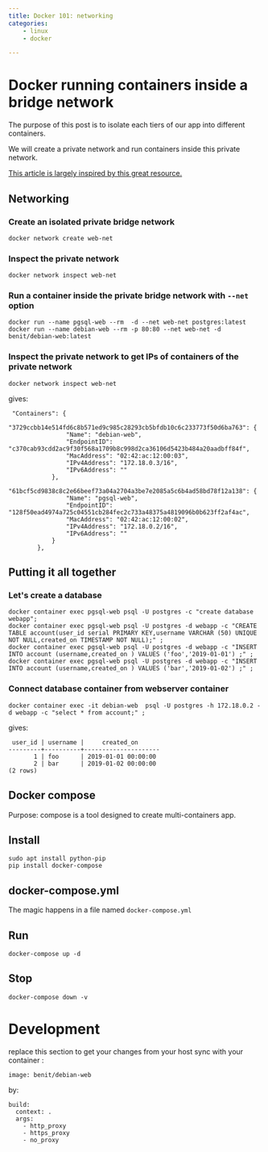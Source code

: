 ```yaml
---
title: Docker 101: networking
categories:
    - linux
    - docker

---
```


# Docker running containers inside a bridge network

The purpose of this post is to isolate each tiers of our app into different containers.

We will create a private network and run containers inside this private network.
        
[This article is largely inspired by this great resource.](https://docker-curriculum.com/#webapps-with-docker)    

## Networking

### Create an isolated private bridge network
    
    docker network create web-net    
    
### Inspect the private network

    docker network inspect web-net
    
### Run a container inside the private bridge network with `--net` option

    docker run --name pgsql-web --rm  -d --net web-net postgres:latest
    docker run --name debian-web --rm -p 80:80 --net web-net -d benit/debian-web:latest
    

### Inspect the private network to get IPs of containers of the private network
    
    docker network inspect web-net

gives:
    
     "Containers": {
                "3729ccbb14e514fd6c8b571ed9c985c28293cb5bfdb10c6c233773f50d6ba763": {
                    "Name": "debian-web",
                    "EndpointID": "c370cab93cdd2ac9f30f568a1709b8c998d2ca36106d5423b484a20aadbff84f",
                    "MacAddress": "02:42:ac:12:00:03",
                    "IPv4Address": "172.18.0.3/16",
                    "IPv6Address": ""
                },
                "61bcf5cd9838c8c2e66beef73a04a2704a3be7e2085a5c6b4ad58bd78f12a138": {
                    "Name": "pgsql-web",
                    "EndpointID": "128f50ead4974a725c04551cb284fec2c733a48375a4819096b0b623ff2af4ac",
                    "MacAddress": "02:42:ac:12:00:02",
                    "IPv4Address": "172.18.0.2/16",
                    "IPv6Address": ""
                }
            },

    
## Putting it all together 

  
### Let's create a database

    docker container exec pgsql-web psql -U postgres -c "create database webapp";
    docker container exec pgsql-web psql -U postgres -d webapp -c "CREATE TABLE account(user_id serial PRIMARY KEY,username VARCHAR (50) UNIQUE NOT NULL,created_on TIMESTAMP NOT NULL);" ;
    docker container exec pgsql-web psql -U postgres -d webapp -c "INSERT INTO account (username,created_on ) VALUES ('foo','2019-01-01') ;" ;
    docker container exec pgsql-web psql -U postgres -d webapp -c "INSERT INTO account (username,created_on ) VALUES ('bar','2019-01-02') ;" ;
    
    
### Connect database container from webserver container

    docker container exec -it debian-web  psql -U postgres -h 172.18.0.2 -d webapp -c "select * from account;" ;
    
gives:
    
     user_id | username |     created_on      
    ---------+----------+---------------------
           1 | foo      | 2019-01-01 00:00:00
           2 | bar      | 2019-01-02 00:00:00
    (2 rows)


## Docker compose

Purpose: compose is a tool designed to create multi-containers app.

## Install

    sudo apt install python-pip
    pip install docker-compose

## docker-compose.yml

The magic happens in a file named `docker-compose.yml`
    
## Run
    
    docker-compose up -d

## Stop
    
    docker-compose down -v
    
    
# Development
      
replace this section to get your changes from your host sync with your container : 
    
    image: benit/debian-web

by:

    build:
      context: .
      args:
        - http_proxy
        - https_proxy
        - no_proxy
